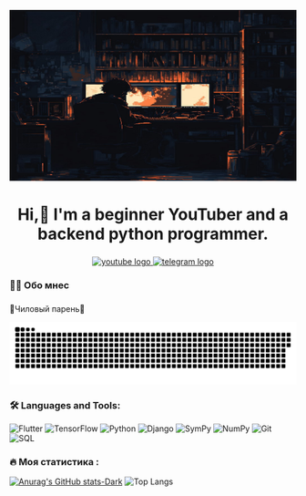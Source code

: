 <br clear="both">

<div align="center">
  <img height="300" width="600" src="https://github.com/Jartick/Jartick/blob/main/assets/header.jpg"  />
</div>

###

<h1 align="center">Hi,👋 I'm a beginner YouTuber and a backend python programmer.</h1>

###

<div align="center">
  <a href="https://www.youtube.com/@JartPythonDev" target="_blank">
    <img src="https://img.shields.io/badge/-Youtube-090909?style=for-the-badge&logo=YouTube&logoColor=ff0000" height="25" alt="youtube logo"  />
  </a>
  <a href="https://t.me/JartPythonDev" target="_blank">
    <img src="https://img.shields.io/badge/-Telegram-090909?style=for-the-badge&logo=Telegram&logoColor=47C5FB" height="25" alt="telegram logo"  />
  </a>
</div>

###

###

<h3 align="left">👩‍💻  Обо мнеc</h3>

###

<p align="left">🤑Чиловый парень🤑</p>

<p align="center">
 <img width="600" src="assets/github-snake.svg" alt="snake"/>
</p>

###

<h3 align="left">🛠 Languages and Tools:</h3>

![Flutter](https://img.shields.io/badge/-Flutter-090909?style=for-the-badge&logo=flutter&logoColor=47C5FB)
![TensorFlow](https://img.shields.io/badge/-TensorFlow-090909?style=for-the-badge&logo=tensorflow&logoColor=F88C00)
![Python](https://img.shields.io/badge/-Python-090909?style=for-the-badge&logo=Python&logoColor=E9D54D)
![Django](https://img.shields.io/badge/-Framework-090909?style=for-the-badge&logo=Django&logoColor=E5D3FF)
![SymPy](https://img.shields.io/badge/SymPy-090909?style=for-the-badge&logo=SymPy&logoColor=6296CC)
![NumPy](https://img.shields.io/badge/NumPy-090909?style=for-the-badge&logo=NumPy&logoColor=6296CC)
![Git](https://img.shields.io/badge/Git-090909?style=for-the-badge&logo=Git&logoColor=6296CC)
![SQL](https://img.shields.io/badge/SQL-090909?style=for-the-badge&logo=mysql&logoColor=6296CC)

### <h3 align="left">🔥 Моя статистика :</h3>

[![Anurag's GitHub stats-Dark](https://github-readme-stats.vercel.app/api?username=Jartick&show_icons=true&theme=dark#gh-dark-mode-only)](https://github.com/Jartick/github-readme-stats#gh-dark-mode-only)
![Top Langs](https://github-readme-stats.vercel.app/api/top-langs/?username=Jartick&layout=compact&show_icons=true&theme=dark#gh-dark-mode-only)
